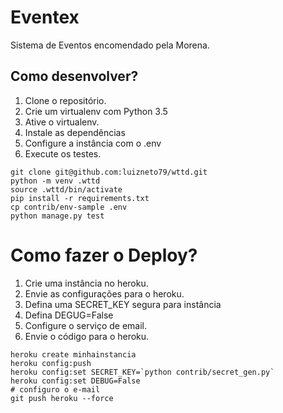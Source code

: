 # Eventex

Sistema de Eventos encomendado pela Morena.

## Como desenvolver?

1. Clone o repositório.
2. Crie um virtualenv com Python 3.5
3. Ative o virtualenv.
4. Instale as dependências
5. Configure a instância com o .env
6. Execute os testes.

```Console
git clone git@github.com:luizneto79/wttd.git
python -m venv .wttd
source .wttd/bin/activate
pip install -r requirements.txt
cp contrib/env-sample .env
python manage.py test

```

# Como fazer o Deploy?

1. Crie uma instância no heroku.
2. Envie as configurações para o heroku.
3. Defina uma SECRET_KEY segura para instância
4. Defina DEGUG=False
5. Configure o serviço de email.
6. Envie o código para o heroku.

```Console
heroku create minhainstancia
heroku config:push
heroku config:set SECRET_KEY=`python contrib/secret_gen.py`
heroku config:set DEBUG=False
# configuro o e-mail
git push heroku --force
```